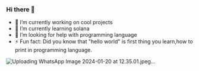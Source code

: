 ### Hi there 👋

- 🔭 I’m currently working on cool projects
- 🌱 I’m currently learning solana
- 🤔 I’m looking for help with programming language
- ⚡ Fun fact: Did you know that "hello world" is first thing you learn,how to print in programming language.

![Uploading WhatsApp Image 2024-01-20 at 12.35.01.jpeg…]()
